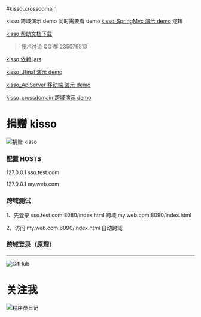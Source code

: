 #kisso_crossdomain

kisso 跨域演示 demo 同时需要看 demo [kisso_SpringMvc 演示 demo](http://git.oschina.net/juapk/kisso_springmvc)  逻辑


[kisso 帮助文档下载](http://git.oschina.net/baomidou/kisso/attach_files)


> 技术讨论 QQ 群 235079513 

[kisso 依赖 jars](http://git.oschina.net/baomidou/kisso/wikis/kisso-%E4%BE%9D%E8%B5%96%E5%8C%85-jars)

[kisso_Jfinal 演示 demo](http://git.oschina.net/juapk/kisso_jfinal)

[kisso_ApiServer 移动端 演示 demo](http://git.oschina.net/juapk/kisso_apiserver)

[kisso_crossdomain 跨域演示 demo](http://git.oschina.net/juapk/kisso_crossdomain)


捐赠 kisso
====================

![捐赠 kisso](http://git.oschina.net/uploads/images/2015/1222/211207_0acab44e_12260.png "支持一下kisso")


### 配置 HOSTS 
127.0.0.1 sso.test.com

127.0.0.1 my.web.com


### 跨域测试
1、先登录  sso.test.com:8080/index.html  跨域 my.web.com:8090/index.html

2、访问 my.web.com:8090/index.html 自动跨域


### 跨域登录（原理）
--------------------------------------------

![GitHub](https://raw.githubusercontent.com/leqwang/kisso/master/images/cl.jpg "Kisso,crossdomain login")


关注我
====================
![程序员日记](http://git.oschina.net/uploads/images/2016/0121/093728_1bc1658f_12260.png "程序员日记")